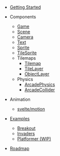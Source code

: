 - [Getting Started](getting-started)
- Components

  - [Game](components/game)
  - [Scene](components/scene)
  - [Camera](components/camera)
  - [Text](components/text)
  - [Sprite](components/sprite)
  - [TileSprite](components/tile-sprite)
  - Tilemaps
    - [Tilemap](components/tilemap)
    - [TileLayer](components/tile-layer)
    - [ObjectLayer](components/object-layer)
  - Physics
    - [ArcadePhysics](components/arcade-physics)
    - [ArcadeCollider](components/arcade-collider)

- Animation

  - [svelte/motion](animation/svelte-motion)

- [Examples](https://github.com/mattjennings/svelte-phaser/tree/master/examples)

  - [Breakout](examples/breakout)
  - [Invaders](examples/invaders)
  - [Platformer (WIP)](examples/platformer)

- [Roadmap](roadmap)
